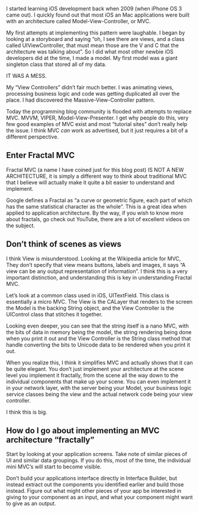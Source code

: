 <!--
Title: Fractal MVC: A Flexible iOS Architecture
Description: Examining MVC from a different point of view.
Date: 2018/09/04
Template: post
-->

I started learning iOS development back when 2009 (when iPhone OS 3 came out). I quickly found out that most iOS an Mac applications were built with an architecture called Model-View-Controller, or MVC. 

My first attempts at implementing this pattern were laughable. I began by looking at a storyboard and saying “oh, I see there are views, and a class called UIViewController, that must mean those are the V and C that the architecture was talking about”. So I did what most other newbie iOS developers did at the time, I made a model. My first model was a giant singleton class that stored all of my data. 

IT WAS A MESS.

My “View Controllers” didn’t fair much better. I was animating views, processing business logic and code was getting duplicated all over the place. I had discovered the Massive-View-Controller pattern.

Today the programming blog community is flooded with attempts to replace MVC. MVVM, VIPER, Model-View-Presenter. I get why people do this, very few good examples of MVC exist and most “tutorial sites” don’t really help the issue. I think MVC *can* work as advertised, but it just requires a bit of a different perspective.

## Enter Fractal MVC

Fractal MVC (a name I have coined just for this blog post) IS NOT A NEW ARCHITECTURE, it is simply a different way to think about traditional MVC that I believe will actually make it quite a bit easier to understand and implement.

Google defines a Fractal as “a curve or geometric figure, each part of which has the same statistical character as the whole”. This is a great idea when applied to application architecture. By the way, if you wish to know more about fractals, go check out YouTube, there are a lot of excellent videos on the subject.

## Don’t think of scenes as views

I think View is misunderstood. Looking at the Wikipedia article for MVC, They don’t specify that view means buttons, labels and images, it says “A view can be any output representation of information”. I think this is a very important distinction, and understanding this is key in understanding Fractal MVC.

Let’s look at a common class used in iOS, UITextField. This class is essentially a micro MVC. The View is the CALayer that renders to the screen the Model is the backing String object, and the View Controller is the UIControl class that stitches it together. 

Looking even deeper, you can see that the string itself is a nano MVC, with the bits of data in memory being the model, the string rendering being done when you print it out and the View Controller is the String class method that handle converting the bits to Unicode data to be rendered when you print it out.

<Insert graphic showing MVC within MVC>

When you realize this, I think it simplifies MVC and actually shows that it can be quite elegant. You don’t just implement your architecture at the scene level you implement it fractally, from the scene all the way down to the individual components that make up your scene. You can even implement it in your network layer, with the server being your Model, your business logic service classes being the view and the actual network code being your view controller.

I think this is big.

## How do I go about implementing an MVC architecture “fractally”

Start by looking at your application screens. Take note of similar pieces of UI and similar data groupings. If you do this, most of the time, the individual mini MVC’s will start to become visible.

Don’t build your applications interface directly in Interface Builder, but instead extract out the components you identified earlier and build those instead. Figure out what might other pieces of your app be interested in giving to your component as an input, and what your component might want to give as an output.
